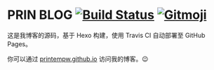 # PRIN BLOG [![Build Status](https://travis-ci.org/printempw/printempw.github.io.svg?branch=source)](https://travis-ci.org/printempw/printempw.github.io) [![Gitmoji](https://img.shields.io/badge/gitmoji-%20%F0%9F%98%9C%20%F0%9F%98%8D-FFDD67.svg)](https://gitmoji.carloscuesta.me)

这是我博客的源码，基于 Hexo 构建，使用 Travis CI 自动部署至 GitHub Pages。

你可以通过 [printempw.github.io](https://printempw.github.io) 访问我的博客。😉

